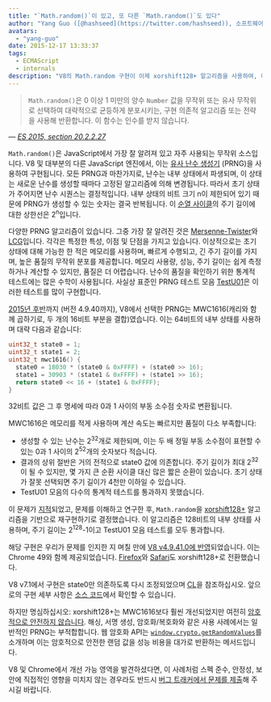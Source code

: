 ```yaml
---
title: "`Math.random()`이 있고, 또 다른 `Math.random()`도 있다"
author: "Yang Guo ([@hashseed](https://twitter.com/hashseed)), 소프트웨어 엔지니어 겸 주사위 디자이너"
avatars:
  - "yang-guo"
date: 2015-12-17 13:33:37
tags:
  - ECMAScript
  - internals
description: "V8의 Math.random 구현이 이제 xorshift128+ 알고리즘을 사용하여, 이전 MWC1616 구현보다 무작위성을 개선했습니다."
---
```

> `Math.random()`은 0 이상 1 미만의 양수 `Number` 값을 무작위 또는 유사 무작위로 선택하여 대략적으로 균등하게 분포시키는, 구현 의존적 알고리즘 또는 전략을 사용해 반환합니다. 이 함수는 인수를 받지 않습니다.

<!--truncate-->
— _[ES 2015, section 20.2.2.27](http://tc39.es/ecma262/#sec-math.random)_

`Math.random()`은 JavaScript에서 가장 잘 알려져 있고 자주 사용되는 무작위 소스입니다. V8 및 대부분의 다른 JavaScript 엔진에서, 이는 [유사 난수 생성기](https://en.wikipedia.org/wiki/Pseudorandom_number_generator) (PRNG)을 사용하여 구현됩니다. 모든 PRNG과 마찬가지로, 난수는 내부 상태에서 파생되며, 이 상태는 새로운 난수를 생성할 때마다 고정된 알고리즘에 의해 변경됩니다. 따라서 초기 상태가 주어지면 난수 시퀀스는 결정적입니다. 내부 상태의 비트 크기 n이 제한되어 있기 때문에 PRNG가 생성할 수 있는 숫자는 결국 반복됩니다. 이 [순열 사이클](https://en.wikipedia.org/wiki/Cyclic_permutation)의 주기 길이에 대한 상한선은 2<sup>n</sup>입니다.

다양한 PRNG 알고리즘이 있습니다. 그중 가장 잘 알려진 것은 [Mersenne-Twister](https://en.wikipedia.org/wiki/Mersenne_Twister)와 [LCG](https://en.wikipedia.org/wiki/Linear_congruential_generator)입니다. 각각은 특정한 특성, 이점 및 단점을 가지고 있습니다. 이상적으로는 초기 상태에 대해 가능한 한 적은 메모리를 사용하며, 빠르게 수행되고, 긴 주기 길이를 가지며, 높은 품질의 무작위 분포를 제공합니다. 메모리 사용량, 성능, 주기 길이는 쉽게 측정하거나 계산할 수 있지만, 품질은 더 어렵습니다. 난수의 품질을 확인하기 위한 통계적 테스트에는 많은 수학이 사용됩니다. 사실상 표준인 PRNG 테스트 모음 [TestU01](http://simul.iro.umontreal.ca/testu01/tu01.html)은 이러한 테스트를 많이 구현합니다.

[2015년 후반](https://github.com/v8/v8/blob/ceade6cf239e0773213d53d55c36b19231c820b5/src/js/math.js#L143)까지 (버전 4.9.40까지), V8에서 선택한 PRNG는 MWC1616(캐리와 함께 곱하기로, 두 개의 16비트 부분을 결합)였습니다. 이는 64비트의 내부 상태를 사용하며 대략 다음과 같습니다:

```cpp
uint32_t state0 = 1;
uint32_t state1 = 2;
uint32_t mwc1616() {
  state0 = 18030 * (state0 & 0xFFFF) + (state0 >> 16);
  state1 = 30903 * (state1 & 0xFFFF) + (state1 >> 16);
  return state0 << 16 + (state1 & 0xFFFF);
}
```

32비트 값은 그 후 명세에 따라 0과 1 사이의 부동 소수점 숫자로 변환됩니다.

MWC1616은 메모리를 적게 사용하며 계산 속도는 빠르지만 품질이 다소 부족합니다:

- 생성할 수 있는 난수는 2<sup>32</sup>개로 제한되며, 이는 두 배 정밀 부동 소수점이 표현할 수 있는 0과 1 사이의 2<sup>52</sup>개의 숫자보다 적습니다.
- 결과의 상위 절반은 거의 전적으로 state0 값에 의존합니다. 주기 길이가 최대 2<sup>32</sup>이 될 수 있지만, 몇 가지 큰 순환 사이클 대신 많은 짧은 순환이 있습니다. 초기 상태가 잘못 선택되면 주기 길이가 4천만 이하일 수 있습니다.
- TestU01 모음의 다수의 통계적 테스트를 통과하지 못했습니다.

이 문제가 [지적](https://medium.com/@betable/tifu-by-using-math-random-f1c308c4fd9d)되었고, 문제를 이해하고 연구한 후, `Math.random`을 [xorshift128+](http://vigna.di.unimi.it/ftp/papers/xorshiftplus.pdf) 알고리즘을 기반으로 재구현하기로 결정했습니다. 이 알고리즘은 128비트의 내부 상태를 사용하며, 주기 길이는 2<sup>128</sup>-1이고 TestU01 모음 테스트를 모두 통과합니다.

해당 구현은 우리가 문제를 인지한 지 며칠 만에 [V8 v4.9.41.0에 반영](https://github.com/v8/v8/blob/085fed0fb5c3b0136827b5d7c190b4bd1c23a23e/src/base/utils/random-number-generator.h#L102)되었습니다. 이는 Chrome 49와 함께 제공되었습니다. [Firefox](https://bugzilla.mozilla.org/show_bug.cgi?id=322529#c99)와 [Safari](https://bugs.webkit.org/show_bug.cgi?id=151641)도 xorshift128+로 전환했습니다.

V8 v7.1에서 구현은 state0만 의존하도록 다시 조정되었으며 [CL](https://chromium-review.googlesource.com/c/v8/v8/+/1238551/5)을 참조하십시오. 앞으로의 구현 세부 사항은 [소스 코드](https://source.chromium.org/chromium/chromium/src/+/main:v8/src/base/utils/random-number-generator.h;l=119?q=XorShift128&sq=&ss=chromium)에서 확인할 수 있습니다.

하지만 명심하십시오: xorshift128+는 MWC1616보다 훨씬 개선되었지만 여전히 [암호적으로 안전하지 않습니다](https://en.wikipedia.org/wiki/Cryptographically_secure_pseudorandom_number_generator). 해싱, 서명 생성, 암호화/복호화와 같은 사용 사례에서는 일반적인 PRNG는 부적합합니다. 웹 암호화 API는 [`window.crypto.getRandomValues`](https://developer.mozilla.org/en-US/docs/Web/API/RandomSource/getRandomValues)를 소개하며 이는 암호적으로 안전한 랜덤 값을 성능 비용을 대가로 반환하는 메서드입니다.

V8 및 Chrome에서 개선 가능 영역을 발견하셨다면, 이 사례처럼 스펙 준수, 안정성, 보안에 직접적인 영향을 미치지 않는 경우라도 반드시 [버그 트래커에서 문제를 제출](https://bugs.chromium.org/p/v8/issues/entry?template=Defect%20report%20from%20user)해 주시길 바랍니다.
